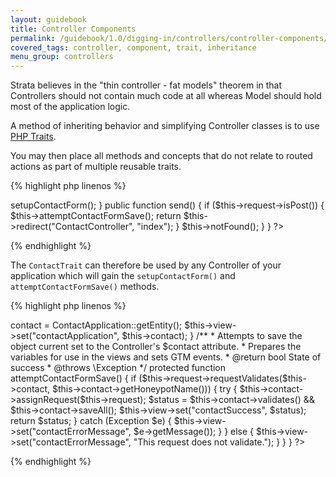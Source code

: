 ```yaml
---
layout: guidebook
title: Controller Components
permalink: /guidebook/1.0/digging-in/controllers/controller-components/
covered_tags: controller, component, trait, inheritance
menu_group: controllers
---
```


Strata believes in the "thin controller - fat models" theorem in that Controllers should not contain much code at all whereas Model should hold most of the application logic.

A method of inheriting behavior and simplifying Controller classes is to use [PHP Traits](http://php.net/manual/en/language.oop5.traits.php).

You may then place all methods and concepts that do not relate to routed actions as part of multiple reusable traits.

{% highlight php linenos %}
<?php
namespace App\Controller;

use App\Controller\Component\ContactTrait;

class ContactController extends AppController
{
    use ContactTrait;

    public function before()
    {
        parent::before();

        $this->setupContactForm();
    }

    public function send()
    {
        if ($this->request->isPost()) {
            $this->attemptContactFormSave();
            return $this->redirect("ContactController", "index");
        }

        $this->notFound();
    }
}
?>
{% endhighlight %}

The `ContactTrait` can therefore be used by any Controller of your application which will gain the `setupContactForm()` and `attemptContactFormSave()` methods.

{% highlight php linenos %}
<?php
namespace App\Controller\Component;

use App\Model\ContactApplication;
use Exception;

/**
 * The contact trait allows a controller to automate the saving of a
 * contact-form type of object.
 */
trait ContactTrait
{
    /**
     * A model entity
     * @var App\Model\Entity\AppModelEntity
     */
    protected $contact;

    /**
     * Prepares the from object and assigns it to the current controller.
     */
    protected function setupContactForm()
    {
        $this->contact = ContactApplication::getEntity();
        $this->view->set("contactApplication", $this->contact);
    }

    /**
     * Attempts to save the object current set to the Controller's $contact attribute.
     * Prepares the variables for use in the views and sets GTM events.
     * @return bool State of success
     * @throws \Exception
     */
    protected function attemptContactFormSave()
    {
        if ($this->request->requestValidates($this->contact, $this->contact->getHoneypotName())) {
            try {
                $this->contact->assignRequest($this->request);

                $status = $this->contact->validates() && $this->contact->saveAll();
                $this->view->set("contactSuccess", $status);
                return $status;
            } catch (Exception $e) {
                $this->view->set("contactErrorMessage", $e->getMessage());
            }
        } else {
            $this->view->set("contactErrorMessage", "This request does not validate.");
        }
    }

}
?>
{% endhighlight %}
